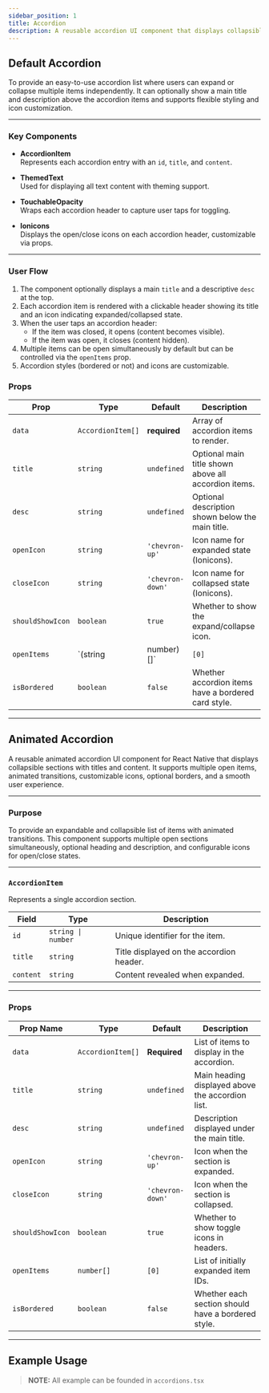 ```yaml
---
sidebar_position: 1
title: Accordion
description: A reusable accordion UI component that displays collapsible sections with titles and content. It supports multiple open items, customizable icons, optional borders, and an overall clean design.
---
```


## Default Accordion

To provide an easy-to-use accordion list where users can expand or collapse multiple items independently. It can
optionally show a main title and description above the accordion items and supports flexible styling and icon
customization.

---

### Key Components

- **AccordionItem**  
  Represents each accordion entry with an `id`, `title`, and `content`.

- **ThemedText**  
  Used for displaying all text content with theming support.

- **TouchableOpacity**  
  Wraps each accordion header to capture user taps for toggling.

- **Ionicons**  
  Displays the open/close icons on each accordion header, customizable via props.

---

### User Flow

1. The component optionally displays a main `title` and a descriptive `desc` at the top.
2. Each accordion item is rendered with a clickable header showing its title and an icon indicating expanded/collapsed
   state.
3. When the user taps an accordion header:
    - If the item was closed, it opens (content becomes visible).
    - If the item was open, it closes (content hidden).
4. Multiple items can be open simultaneously by default but can be controlled via the `openItems` prop.
5. Accordion styles (bordered or not) and icons are customizable.

### Props

| Prop             | Type              | Default          | Description                                          |
|------------------|-------------------|------------------|------------------------------------------------------|
| `data`           | `AccordionItem[]` | **required**     | Array of accordion items to render.                  |
| `title`          | `string`          | `undefined`      | Optional main title shown above all accordion items. |
| `desc`           | `string`          | `undefined`      | Optional description shown below the main title.     |
| `openIcon`       | `string`          | `'chevron-up'`   | Icon name for expanded state (Ionicons).             |
| `closeIcon`      | `string`          | `'chevron-down'` | Icon name for collapsed state (Ionicons).            |
| `shouldShowIcon` | `boolean`         | `true`           | Whether to show the expand/collapse icon.            |
| `openItems`      | `(string          | number)[]`       | `[0]`                                                | Array of IDs representing which items are initially open.    |
| `isBordered`     | `boolean`         | `false`          | Whether accordion items have a bordered card style.  |

---

## Animated Accordion

A reusable animated accordion UI component for React Native that displays collapsible sections with titles and content.
It supports multiple open items, animated transitions, customizable icons, optional borders, and a smooth user
experience.

---

### Purpose

To provide an expandable and collapsible list of items with animated transitions. This component supports multiple open
sections simultaneously, optional heading and description, and configurable icons for open/close states.

---

### `AccordionItem`

Represents a single accordion section.

| Field     | Type               | Description                              |
|-----------|--------------------|------------------------------------------|
| `id`      | `string \| number` | Unique identifier for the item.          |
| `title`   | `string`           | Title displayed on the accordion header. |
| `content` | `string`           | Content revealed when expanded.          |

---

### Props

| Prop Name        | Type              | Default          | Description                                        |
|------------------|-------------------|------------------|----------------------------------------------------|
| `data`           | `AccordionItem[]` | **Required**     | List of items to display in the accordion.         |
| `title`          | `string`          | `undefined`      | Main heading displayed above the accordion list.   |
| `desc`           | `string`          | `undefined`      | Description displayed under the main title.        |
| `openIcon`       | `string`          | `'chevron-up'`   | Icon when the section is expanded.                 |
| `closeIcon`      | `string`          | `'chevron-down'` | Icon when the section is collapsed.                |
| `shouldShowIcon` | `boolean`         | `true`           | Whether to show toggle icons in headers.           |
| `openItems`      | `number[]`        | `[0]`            | List of initially expanded item IDs.               |
| `isBordered`     | `boolean`         | `false`          | Whether each section should have a bordered style. |

---

##  Example Usage

> **NOTE:**
> All example can be founded in `accordions.tsx`

